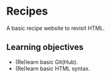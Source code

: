 # Recipes
A basic recipe website to revisit HTML.

## Learning objectives
- (Re)learn basic Git(Hub).
- (Re)learn basic HTML syntax.
